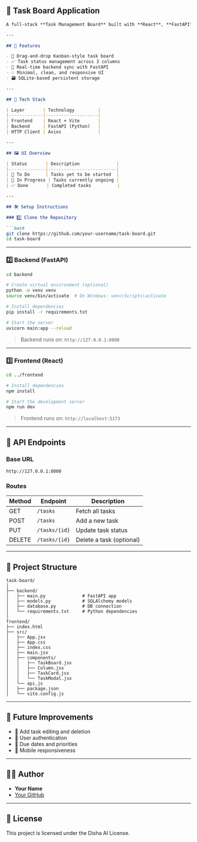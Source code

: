 ## 🧩 Task Board Application
````markdown
A full-stack **Task Management Board** built with **React**, **FastAPI**. It allows users to view and update tasks across three columns: `To Do`, `In Progress`, and `Done`.

---

## 📌 Features

- 🚀 Drag-and-drop Kanban-style task board
- ✅ Task status management across 3 columns
- 🔄 Real-time backend sync with FastAPI
- 💡 Minimal, clean, and responsive UI
- 🗃️ SQLite-based persistent storage

---

## 🧱 Tech Stack

| Layer       | Technology         |
|-------------|--------------------|
| Frontend    | React + Vite       |
| Backend     | FastAPI (Python)   |
| HTTP Client | Axios              |

---

## 🖼️ UI Overview

| Status       | Description              |
|--------------|--------------------------|
| 📝 To Do      | Tasks yet to be started  |
| 🔄 In Progress | Tasks currently ongoing |
| ✅ Done       | Completed tasks          |

---

## 🛠️ Setup Instructions

### 1️⃣ Clone the Repository

```bash
git clone https://github.com/your-username/task-board.git
cd task-board
````

---

### 2️⃣ Backend (FastAPI)

```bash
cd backend

# Create virtual environment (optional)
python -m venv venv
source venv/bin/activate  # On Windows: venv\Scripts\activate

# Install dependencies
pip install -r requirements.txt

# Start the server
uvicorn main:app --reload
```

> Backend runs on: `http://127.0.0.1:8000`

---

### 3️⃣ Frontend (React)

```bash
cd ../frontend

# Install dependencies
npm install

# Start the development server
npm run dev
```

> Frontend runs on: `http://localhost:5173`

---

## 📡 API Endpoints

### Base URL

```
http://127.0.0.1:8000
```

### Routes

| Method | Endpoint      | Description              |
| ------ | ------------- | ------------------------ |
| GET    | `/tasks`      | Fetch all tasks          |
| POST   | `/tasks`      | Add a new task           |
| PUT    | `/tasks/{id}` | Update task status       |
| DELETE | `/tasks/{id}` | Delete a task (optional) |

---

## 📁 Project Structure

```
task-board/
│
├── backend/
│   ├── main.py              # FastAPI app
│   ├── models.py            # SQLAlchemy models
│   ├── database.py          # DB connection
│   └── requirements.txt     # Python dependencies
│
frontend/
├── index.html
├── src/
│   ├── App.jsx
│   ├── App.css
│   ├── index.css
│   ├── main.jsx
│   ├── components/
│   │   ├── TaskBoard.jsx
│   │   ├── Column.jsx
│   │   ├── TaskCard.jsx
│   │   └── TaskModal.jsx
│   └── api.js
│   ├── package.json
│   └── vite.config.js
```

---

## 🎯 Future Improvements

* 🔧 Add task editing and deletion
* 👥 User authentication
* 📆 Due dates and priorities
* 📱 Mobile responsiveness

---

## 🧑‍💻 Author

* **Your Name**
* [Your GitHub](https://github.com/NitishKumar1123/Task-Board.git)

---

## 📝 License

This project is licensed under the Disha AI License.
